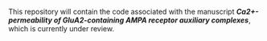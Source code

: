 This repository will contain the code associated with the manuscript ***Ca2+-permeability of GluA2-containing AMPA receptor auxiliary complexes***, which is currently under review.
